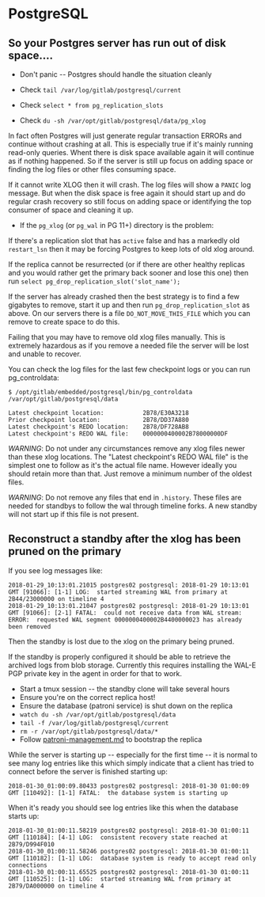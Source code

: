 # PostgreSQL

## So your Postgres server has run out of disk space....

* Don't panic -- Postgres should handle the situation cleanly

* Check `tail /var/log/gitlab/postgresql/current`
* Check `select * from pg_replication_slots`
* Check `du -sh /var/opt/gitlab/postgresql/data/pg_xlog`

In fact often Postgres will just generate regular transaction ERRORs
and continue without crashing at all. This is especially true if it's
mainly running read-only queries. Whent there is disk space available
again it will continue as if nothing happened. So if the server is
still up focus on adding space or finding the log files or other files
consuming space.

If it cannot write XLOG then it will crash. The log files will show a
`PANIC` log message.  But when the disk space is free again it should
start up and do regular crash recovery so still focus on adding space
or identifying the top consumer of space and cleaning it up.

* If the `pg_xlog` (or `pg_wal` in PG 11+) directory is the problem:

If there's a replication slot that has `active` false and has a
markedly old `restart_lsn` then it may be forcing Postgres to keep
lots of old xlog around.

If the replica cannot be resurrected (or if there are other healthy
replicas and you would rather get the primary back sooner and lose
this one) then run `select pg_drop_replication_slot('slot_name');`

If the server has already crashed then the best strategy is to find a
few gigabytes to remove, start it up and then run
`pg_drop_replication_slot` as above. On our servers there is a file
`DO_NOT_MOVE_THIS_FILE` which you can remove to create space to do
this.

Failing that you may have to remove old xlog files manually. This is
extremely hazardous as if you remove a needed file the server will be
lost and unable to recover.

You can check the log files for the last few checkpoint logs or you
can run pg_controldata:

```
$ /opt/gitlab/embedded/postgresql/bin/pg_controldata /var/opt/gitlab/postgresql/data

Latest checkpoint location:           2B78/E30A3218
Prior checkpoint location:            2B78/DD37A880
Latest checkpoint's REDO location:    2B78/DF728AB8
Latest checkpoint's REDO WAL file:    0000000400002B78000000DF
```

*WARNING*: Do not under any circumstances remove any xlog files newer
than these xlog locations. The "Latest checkpoint's REDO WAL file" is
the simplest one to follow as it's the actual file name. However
ideally you should retain more than that. Just remove a minimum number
of the oldest files.

*WARNING*: Do not remove any files that end in `.history`. These files
are needed for standbys to follow the wal through timeline forks. A
new standby will not start up if this file is not present.

## Reconstruct a standby after the xlog has been pruned on the primary

If you see log messages like:

```
2018-01-29_10:13:01.21015 postgres02 postgresql: 2018-01-29 10:13:01 GMT [91066]: [1-1] LOG:  started streaming WAL from primary at 2B44/23000000 on timeline 4
2018-01-29_10:13:01.21047 postgres02 postgresql: 2018-01-29 10:13:01 GMT [91066]: [2-1] FATAL:  could not receive data from WAL stream: ERROR:  requested WAL segment 0000000400002B4400000023 has already been removed
```

Then the standby is lost due to the xlog on the primary being
pruned.

If the standby is properly configured it should be able to retrieve
the archived logs from blob storage. Currently this requires
installing the WAL-E PGP private key in the agent in order for that to
work.

* Start a tmux session -- the standby clone will take several hours
* Ensure you're on the correct replica host!
* Ensure the database (patroni service) is shut down on the replica
* `watch du -sh /var/opt/gitlab/postgresql/data`
* `tail -f /var/log/gitlab/postgresql/current `
* `rm -r /var/opt/gitlab/postgresql/data/*`
* Follow [patroni-management.md](patroni-management.md) to bootstrap the replica

While the server is starting up -- especially for the first time -- it
is normal to see many log entries like this which simply indicate that
a client has tried to connect before the server is finished starting
up:

```
2018-01-30_01:00:09.80433 postgres02 postgresql: 2018-01-30 01:00:09 GMT [110492]: [1-1] FATAL:  the database system is starting up
```

When it's ready you should see log entries like this when the database starts up:

```
2018-01-30_01:00:11.58219 postgres02 postgresql: 2018-01-30 01:00:11 GMT [110184]: [4-1] LOG:  consistent recovery state reached at 2B79/D994F010
2018-01-30_01:00:11.58246 postgres02 postgresql: 2018-01-30 01:00:11 GMT [110182]: [1-1] LOG:  database system is ready to accept read only connections
2018-01-30_01:00:11.65525 postgres02 postgresql: 2018-01-30 01:00:11 GMT [110525]: [1-1] LOG:  started streaming WAL from primary at 2B79/DA000000 on timeline 4
```
